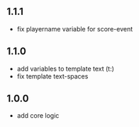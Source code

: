 ## 1.1.1

- fix playername variable for score-event


## 1.1.0

- add variables to template text (t:)
- fix template text-spaces


## 1.0.0

- add core logic